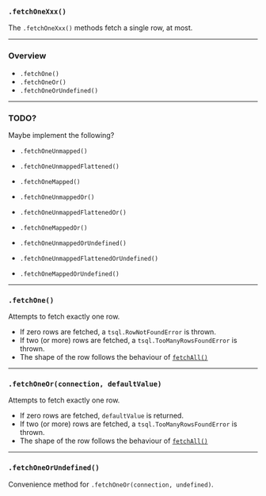 ### `.fetchOneXxx()`

The `.fetchOneXxx()` methods fetch a single row, at most.

-----

### Overview

+ `.fetchOne()`
+ `.fetchOneOr()`
+ `.fetchOneOrUndefined()`

-----

### TODO?

Maybe implement the following?

+ `.fetchOneUnmapped()`
+ `.fetchOneUnmappedFlattened()`
+ `.fetchOneMapped()`

+ `.fetchOneUnmappedOr()`
+ `.fetchOneUnmappedFlattenedOr()`
+ `.fetchOneMappedOr()`

+ `.fetchOneUnmappedOrUndefined()`
+ `.fetchOneUnmappedFlattenedOrUndefined()`
+ `.fetchOneMappedOrUndefined()`

-----

### `.fetchOne()`

Attempts to fetch exactly one row.

+ If zero rows are fetched, a `tsql.RowNotFoundError` is thrown.
+ If two (or more) rows are fetched, a `tsql.TooManyRowsFoundError` is thrown.
+ The shape of the row follows the behaviour of [`fetchAll()`](/doc/00-getting-started/11-fetch-all-xxx.md#fetchall)

-----

### `.fetchOneOr(connection, defaultValue)`

Attempts to fetch exactly one row.

+ If zero rows are fetched, `defaultValue` is returned.
+ If two (or more) rows are fetched, a `tsql.TooManyRowsFoundError` is thrown.
+ The shape of the row follows the behaviour of [`fetchAll()`](/doc/00-getting-started/11-fetch-all-xxx.md#fetchall)

-----

### `.fetchOneOrUndefined()`

Convenience method for `.fetchOneOr(connection, undefined)`.

